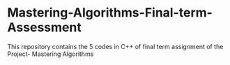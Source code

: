 # Mastering-Algorithms-Final-term-Assessment
This repository contains the 5 codes in C++ of final term assignment of the Project- Mastering Algorithms
